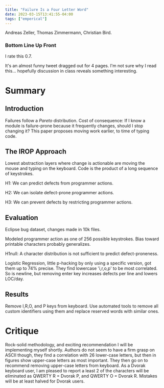 ```yaml
---
title: "Failure Is a Four Letter Word"
date: 2023-03-15T13:41:55-04:00
tags: ["emperical"]
---
```


Andreas Zeller, Thomas Zimmermann, Christian Bird.

### Bottom Line Up Front

I rate this 0.7.

It's an almost funny tweet dragged out for 4 pages. I'm not sure why I read this... hopefully discussion in class reveals something interesting.

# Summary

## Introduction

Failures follow a *Pareto* distribution. Cost of consequence: If I know a module is failure-prone because it frequently changes, should I stop changing it? This paper proposes moving work earlier, to time of typing code.

## The IROP Approach

Lowest abstraction layers where change is actionable are moving the mouse and typing on the keyboard. Code is the product of a long sequence of keystrokes. 

H1: We can predict defects from programmer actions.

H2: We can isolate defect-prone programmer actions.

H3: We can prevent defects by restricting programmer actions.

## Evaluation

Eclipse bug dataset, changes made in 10k files.

Modeled programmer action as one of 256 possible keystrokes. Bias toward printable characters probably generalizes. 

H1null: A character distribution is not sufficient to predict defect-proneness.

Logistic Regression, little p-hacking by only using a specific version, got them up to 74% precise. They find lowercase 'i,r,o,p' to be most correlated. So is newline, but removing enter key increases defects per line and lowers LOC/day.

## Results

Remove I,R,O, and P keys from keyboard. Use automated tools to remove all custom identifiers using them and replace reserved words with similar ones.

# Critique

Rock-solid methodology, and exciting recommendation I will be implementing myself shortly. Authors do not seem to have a firm grasp on ASCII though, they find a correlation with 26 lower-case letters, but then in figures show upper-case letters as most important. They then go on to recommend removing upper-case letters from keyboard. As a Dvorak keyboard user, I am pleased to report a least 2 of the characters will be eliminated as QWERTY R = Dvorak P, and QWERTY O = Dvorak R. Mistakes will be at least halved for Dvorak users. 
